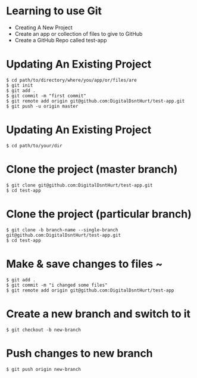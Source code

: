 # Learning to use Git

* Creating A New Project
* Create an app or collection of files to give to GitHub
* Create a GitHub Repo called test-app

# Updating An Existing Project
	$ cd path/to/directory/where/you/app/or/files/are
	$ git init
	$ git add .
	$ git commit -m "first commit"
	$ git remote add origin git@github.com:DigitalDsntHurt/test-app.git
	$ git push -u origin master

# Updating An Existing Project
	$ cd path/to/your/dir

# Clone the project	(master branch)
	$ git clone git@github.com:DigitalDsntHurt/test-app.git
	$ cd test-app

# Clone the project	(particular branch)
	$ git clone -b branch-name --single-branch git@github.com:DigitalDsntHurt/test-app.git
	$ cd test-app

# Make & save changes to files ~
	$ git add .
	$ git commit -m "i changed some files"
	$ git remote add origin git@github.com:DigitalDsntHurt/test-app

# Create a new branch and switch to it
	$ git checkout -b new-branch

# Push changes to new branch
	$ git push origin new-branch